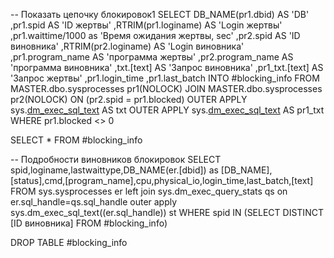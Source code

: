 -- Показать цепочку блокировок1
SELECT DB_NAME(pr1.dbid) AS 'DB'
		,pr1.spid AS 'ID жертвы'
		,RTRIM(pr1.loginame) AS 'Login жертвы'      
		,pr1.waittime/1000 as 'Время ожидания жертвы, sec'
		,pr2.spid AS 'ID виновника'
		,RTRIM(pr2.loginame) AS 'Login виновника'
		,pr1.program_name AS 'программа жертвы'
		,pr2.program_name AS 'программа виновника'
		,txt.[text] AS 'Запрос виновника'
		,pr1_txt.[text] AS 'Запрос жертвы'
		,pr1.login_time
		,pr1.last_batch INTO #blocking_info
FROM   MASTER.dbo.sysprocesses pr1(NOLOCK)
		JOIN MASTER.dbo.sysprocesses pr2(NOLOCK)
			ON  (pr2.spid = pr1.blocked) 
		OUTER APPLY sys.[dm_exec_sql_text](pr2.[sql_handle]) AS txt
		OUTER APPLY sys.[dm_exec_sql_text](pr1.[sql_handle]) AS pr1_txt
WHERE  pr1.blocked <> 0

SELECT * FROM #blocking_info

-- Подробности виновников блокировок
SELECT spid,loginame,lastwaittype,DB_NAME(er.[dbid]) as [DB_NAME],[status],cmd,[program_name],cpu,physical_io,login_time,last_batch,[text] FROM sys.sysprocesses er
left join sys.dm_exec_query_stats qs on er.sql_handle=qs.sql_handle
outer apply sys.dm_exec_sql_text((er.sql_handle)) st
WHERE spid IN (SELECT DISTINCT [ID виновника] FROM #blocking_info)

DROP TABLE #blocking_info
